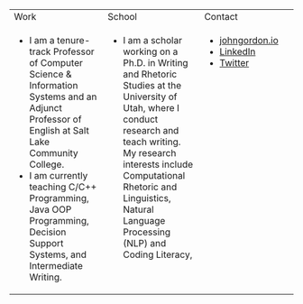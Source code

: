 <table>
  <tr>
    <td valign="top" width="33%">
      Work
    </td>
    <td valign="top" width="34%">
      School
    </td>
    <td valign="top" width="33%">
      Contact
    </td>
  </tr>
  <tr>
    <td valign="top" width="33%">
      <ul>
        <li>I am a tenure-track Professor of Computer Science & Information Systems and an Adjunct Professor of English at Salt Lake Community College.
        <li>I am currently teaching C/C++ Programming, Java OOP Programming, Decision Support Systems, and Intermediate Writing.
      </ul>
    </td>
    <td valign="top" width="34%">
      <ul>
        <li>I am a scholar working on a Ph.D. in Writing and Rhetoric Studies at the University of Utah, where I conduct research and teach writing. My research interests include Computational Rhetoric and Linguistics, Natural Language Processing (NLP) and Coding Literacy,
      </ul>
    </td>
    <td valign="top" width="33%">
      <ul>
        <li><a href="https://johngordon.io" target="_blank">johngordon.io</a><br>
        <li><a href="https://www.linkedin.com/in/johncalvingordon">LinkedIn</a><br>
        <li><a href="https://twitter.com/ProfJGordon">Twitter</a><br>
      </ul>
    </td>
  </tr>
</table>
